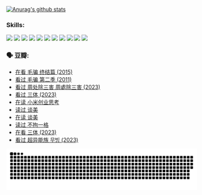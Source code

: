 
[![Anurag's github stats](https://github-readme-stats.vercel.app/api?username=w940853815)](https://github.com/anuraghazra/github-readme-stats)

### Skills:

<code><img height="32" src="https://cdn.jsdelivr.net/npm/simple-icons@v5/icons/python.svg"></code>
<code><img height="32" src="https://cdn.jsdelivr.net/npm/simple-icons@v5/icons/javascript.svg"></code>
<code><img height="32" src="https://cdn.jsdelivr.net/npm/simple-icons@v5/icons/django.svg"></code>
<code><img height="32" src="https://cdn.jsdelivr.net/npm/simple-icons@v5/icons/flask.svg"></code>
<code><img height="32" src="https://cdn.jsdelivr.net/npm/simple-icons@v5/icons/vuetify.svg"></code>
<code><img height="32" src="https://cdn.jsdelivr.net/npm/simple-icons@v5/icons/git.svg"></code>
<code><img height="32" src="https://cdn.jsdelivr.net/npm/simple-icons@v5/icons/docker.svg"></code>
<code><img height="32" src="https://cdn.jsdelivr.net/npm/simple-icons@v5/icons/postgresql.svg"></code>
<code><img height="32" src="https://cdn.jsdelivr.net/npm/simple-icons@v5/icons/elasticsearch.svg"></code>
<code><img height="32" src="https://cdn.jsdelivr.net/npm/simple-icons@v5/icons/macos.svg"></code>
<code><img height="32" src="https://cdn.jsdelivr.net/npm/simple-icons@v5/icons/linux.svg"></code>

### 🗣 豆瓣:

<!-- DOUBAN-ACTIVITIES:START -->
- [在看 毛骗 终结篇‎ (2015)](https://www.douban.com/people/136069238/status/4581971924/?_i=13766640)
- [看过 毛骗 第二季‎ (2011)](https://www.douban.com/people/136069238/status/4581971810/?_i=13766640)
- [看过 周处除三害 周處除三害‎ (2023)](https://www.douban.com/people/136069238/status/4575646701/?_i=13766640)
- [看过 三体‎ (2023)](https://www.douban.com/people/136069238/status/4574263039/?_i=13766640)
- [在读 小米创业思考](https://www.douban.com/people/136069238/status/4572047905/?_i=13766640)
- [读过 谈美](https://www.douban.com/people/136069238/status/4572047629/?_i=13766640)
- [在读 谈美](https://www.douban.com/people/136069238/status/4560861771/?_i=13766640)
- [读过 不拘一格](https://www.douban.com/people/136069238/status/4560861445/?_i=13766640)
- [在看 三体‎ (2023)](https://www.douban.com/people/136069238/status/4558185093/?_i=13766640)
- [看过 超异能族 무빙‎ (2023)](https://www.douban.com/people/136069238/status/4556824186/?_i=13766640)
<!-- DOUBAN-ACTIVITIES:END -->


![Snake animation](https://raw.githubusercontent.com/w940853815/w940853815/output/github-contribution-grid-snake.svg)

<!--
**w940853815/w940853815** is a ✨ _special_ ✨ repository because its `README.md` (this file) appears on your GitHub profile.

Here are some ideas to get you started:

- 🔭 I’m currently working on ...
- 🌱 I’m currently learning ...
- 👯 I’m looking to collaborate on ...
- 🤔 I’m looking for help with ...
- 💬 Ask me about ...
- 📫 How to reach me: ...
- 😄 Pronouns: ...
- ⚡ Fun fact: ...
-->
